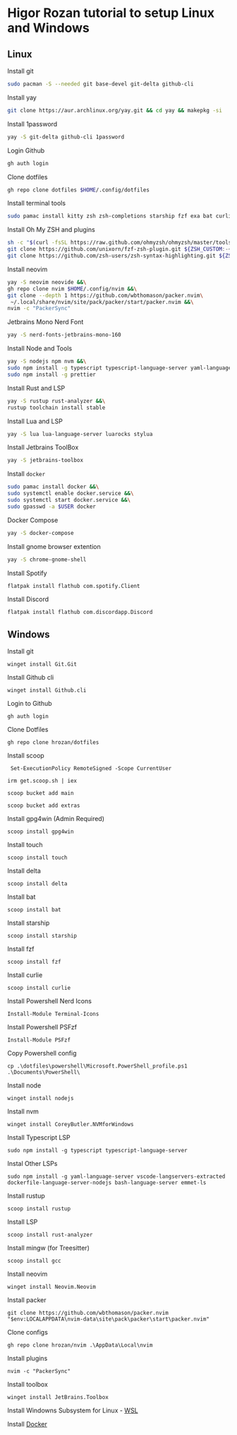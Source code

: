 # Higor Rozan tutorial to setup Linux and Windows 


## Linux

Install git

```bash
sudo pacman -S --needed git base-devel git-delta github-cli
```

Install yay

```bash
git clone https://aur.archlinux.org/yay.git && cd yay && makepkg -si
```

Install 1password

```bash
yay -S git-delta github-cli 1password 
```

Login Github

```bash
gh auth login
```

Clone dotfiles

```bash
gh repo clone dotfiles $HOME/.config/dotfiles
```

Install terminal tools

```bash
sudo pamac install kitty zsh zsh-completions starship fzf exa bat curlie z
```

Install Oh My ZSH and plugins

```bash
sh -c "$(curl -fsSL https://raw.github.com/ohmyzsh/ohmyzsh/master/tools/install.sh)" &&\
git clone https://github.com/unixorn/fzf-zsh-plugin.git ${ZSH_CUSTOM:-~/.oh-my-zsh/custom}/plugins/fzf-zsh-plugin &&\
git clone https://github.com/zsh-users/zsh-syntax-highlighting.git ${ZSH_CUSTOM:-~/.oh-my-zsh/custom}/plugins/zsh-syntax-highlighting

```

Install neovim

```bash
yay -S neovim neovide &&\
gh repo clone nvim $HOME/.config/nvim &&\
git clone --depth 1 https://github.com/wbthomason/packer.nvim\
 ~/.local/share/nvim/site/pack/packer/start/packer.nvim &&\
nvim -c "PackerSync"
```

Jetbrains Mono Nerd Font

```bash
yay -S nerd-fonts-jetbrains-mono-160
```

Install Node and Tools

```bash
yay -S nodejs npm nvm &&\
sudo npm install -g typescript typescript-language-server yaml-language-server bash-language-server vscode-langservers-extracted &&\
sudo npm install -g prettier
```

Install Rust and LSP

```bash
yay -S rustup rust-analyzer &&\
rustup toolchain install stable
```

Install Lua and LSP

```bash
yay -S lua lua-language-server luarocks stylua
```

Install Jetbrains ToolBox

```bash
yay -S jetbrains-toolbox
```

Install `docker`

```bash
sudo pamac install docker &&\
sudo systemctl enable docker.service &&\
sudo systemctl start docker.service &&\
sudo gpasswd -a $USER docker
```

Docker Compose

```bash
yay -S docker-compose
```

Install gnome browser extention

```bash
yay -S chrome-gnome-shell
```

Install Spotify

```bash
flatpak install flathub com.spotify.Client
```

Install Discord

```bash
flatpak install flathub com.discordapp.Discord
```

## Windows

Install git

```pwsh
winget install Git.Git
```

Install Github cli

```pwsh
winget install Github.cli
```

Login to Github

```pwsh
gh auth login
```

Clone Dotfiles

```pwsh
gh repo clone hrozan/dotfiles
```

Install scoop

```pwsh
 Set-ExecutionPolicy RemoteSigned -Scope CurrentUser
```

```pwsh
irm get.scoop.sh | iex
```

```pwsh
scoop bucket add main
```

```pwsh
scoop bucket add extras
```

Install gpg4win (Admin Required)

```pwsh
scoop install gpg4win
```

Install touch

```pwsh
scoop install touch
```

Install delta

```pwsh
scoop install delta
```

Install bat

```pwsh
scoop install bat
```

Install starship

```pwsh
scoop install starship
```

Install fzf

```pwsh
scoop install fzf
```

Install curlie

```pwsh
scoop install curlie
```

Install Powershell Nerd Icons

```pwsh
Install-Module Terminal-Icons
```

Install Powershell PSFzf

```pwsh
Install-Module PSFzf 
```

Copy Powershell config

```pwsh
cp .\dotfiles\powershell\Microsoft.PowerShell_profile.ps1 .\Documents\PowerShell\
```

Install node

```pwsh
winget install nodejs
```

Install nvm

```pwsh
winget install CoreyButler.NVMforWindows
```

Install Typescript LSP

```pwsh
sudo npm install -g typescript typescript-language-server
```

Instal Other LSPs

```pwsh
sudo npm install -g yaml-language-server vscode-langservers-extracted dockerfile-language-server-nodejs bash-language-server emmet-ls
```

Install rustup

```pwsh
scoop install rustup
```

Install LSP

```pwsh
scoop install rust-analyzer
```

Install mingw (for Treesitter)

```pwsh
scoop install gcc
```

Install neovim

```pwsh
winget install Neovim.Neovim
```

Install packer

```pwsh
git clone https://github.com/wbthomason/packer.nvim "$env:LOCALAPPDATA\nvim-data\site\pack\packer\start\packer.nvim"
```

Clone configs

```pwsh
gh repo clone hrozan/nvim .\AppData\Local\nvim
```

Install plugins

```pwsh
nvim -c "PackerSync"
```

Install toolbox

```pwsh
winget install JetBrains.Toolbox
```

Install Windowns Subsystem for Linux - [WSL](https://docs.microsoft.com/en-us/windows/wsl/install-manual)

Install [Docker](https://desktop.docker.com/win/main/amd64/Docker%20Desktop%20Installer.exe?utm_source=docker&utm_medium=webreferral&utm_campaign=dd-smartbutton&utm_location=module)
